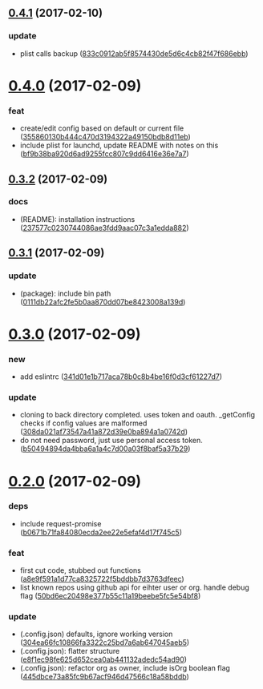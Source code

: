 <a name="0.4.1"></a>
## [0.4.1](https://github.com/mtechaccess/git-backup/compare/0.4.0...v0.4.1) (2017-02-10)


### update

* plist calls backup ([833c0912ab5f8574430de5d6c4cb82f47f686ebb](https://github.com/mtechaccess/git-backup/commit/833c0912ab5f8574430de5d6c4cb82f47f686ebb))



<a name="0.4.0"></a>
# [0.4.0](https://github.com/mtechaccess/git-backup/compare/0.3.2...0.4.0) (2017-02-09)


### feat

* create/edit config based on default or current file ([355860130b444c470d3194322a49150bdb8d11eb](https://github.com/mtechaccess/git-backup/commit/355860130b444c470d3194322a49150bdb8d11eb))
* include plist for launchd, update README with notes on this ([bf9b38ba920d6ad9255fcc807c9dd6416e36e7a7](https://github.com/mtechaccess/git-backup/commit/bf9b38ba920d6ad9255fcc807c9dd6416e36e7a7))



<a name="0.3.2"></a>
## [0.3.2](https://github.com/mtechaccess/git-backup/compare/0.3.1...0.3.2) (2017-02-09)


### docs

* (README): installation instructions ([237577c0230744086ae3fdd9aac07c3a1edda882](https://github.com/mtechaccess/git-backup/commit/237577c0230744086ae3fdd9aac07c3a1edda882))



<a name="0.3.1"></a>
## [0.3.1](https://github.com/mtechaccess/git-backup/compare/0.3.0...0.3.1) (2017-02-09)


### update

* (package): include bin path ([0111db22afc2fe5b0aa870dd07be8423008a139d](https://github.com/mtechaccess/git-backup/commit/0111db22afc2fe5b0aa870dd07be8423008a139d))



<a name="0.3.0"></a>
# [0.3.0](https://github.com/mtechaccess/git-backup/compare/0.2.0...0.3.0) (2017-02-09)


### new

* add eslintrc ([341d01e1b717aca78b0c8b4be16f0d3cf61227d7](https://github.com/mtechaccess/git-backup/commit/341d01e1b717aca78b0c8b4be16f0d3cf61227d7))

### update

* cloning to back directory completed. uses token and oauth. _getConfig checks if config values are malformed ([308da021af73547a41a872d39e0ba894a1a0742d](https://github.com/mtechaccess/git-backup/commit/308da021af73547a41a872d39e0ba894a1a0742d))
* do not need password, just use personal access token. ([b50494894da4bba6a1a4c7d00a03f8baf5a37b29](https://github.com/mtechaccess/git-backup/commit/b50494894da4bba6a1a4c7d00a03f8baf5a37b29))



<a name="0.2.0"></a>
# [0.2.0](https://github.com/mtechaccess/git-backup/compare/a8e9f591a1d77ca8325722f5bddbb7d3763dfeec...0.2.0) (2017-02-09)


### deps

* include request-promise ([b0671b71fa84080ecda2ee22e5efaf4d17f745c5](https://github.com/mtechaccess/git-backup/commit/b0671b71fa84080ecda2ee22e5efaf4d17f745c5))

### feat

* first cut code, stubbed out functions ([a8e9f591a1d77ca8325722f5bddbb7d3763dfeec](https://github.com/mtechaccess/git-backup/commit/a8e9f591a1d77ca8325722f5bddbb7d3763dfeec))
* list known repos using github api for eihter user or org. handle debug flag ([50bd6ec20498e377b55c11a19beebe5fc5e54bf8](https://github.com/mtechaccess/git-backup/commit/50bd6ec20498e377b55c11a19beebe5fc5e54bf8))

### update

* (.config.json) defaults, ignore working version ([304ea66fc10866fa3322c25bd7a6ab647045aeb5](https://github.com/mtechaccess/git-backup/commit/304ea66fc10866fa3322c25bd7a6ab647045aeb5))
* (.config.json): flatter structure ([e8f1ec98fe625d652cea0ab441132adedc54ad90](https://github.com/mtechaccess/git-backup/commit/e8f1ec98fe625d652cea0ab441132adedc54ad90))
* (.config.json): refactor org as owner, include isOrg boolean flag ([445dbce73a85fc9b67acf946d47566c18a58bddb](https://github.com/mtechaccess/git-backup/commit/445dbce73a85fc9b67acf946d47566c18a58bddb))



